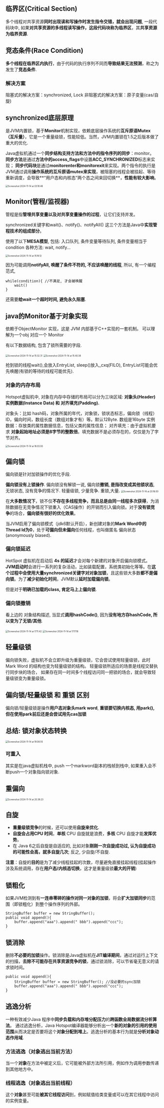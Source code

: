 ## 临界区(Critical Section)

多个线程对共享资源**同时出现读和写操作时发生指令交错，就会出现问题**,
一段代码块中, 如果**对共享资源的多线程读写操作，这段代码块称为临界区**，其**共享资源为临界资源**.

## 竞态条件(Race Condition)

**多个线程在临界区内执行**，由于代码的执行序列不同而**导致结果无法预测**，称之为发生了**竞态条件**.

### 解决方案

阻塞式的解决方案：synchronized, Lock
非阻塞式的解决方案：原子变量(cas/自旋)

## synchronized底层原理

是JVM内置锁，基于**Monitor**机制实现，依赖底层操作系统的**互斥原语Mutex（互斥量）**，它是一个重量级锁，性能较低。当然，JVM内置锁在1.5之后版本做了重大的优化.

Java虚拟机通过一个**同步结构支持方法和方法中的指令序列的同步**：monitor。
**同步方法**是通过**方法中的access_flags**中设置**ACC_SYNCHRONIZED**标志来实现；
**同步代码块**是通过**monitorenter和monitorexit**来实现。两个指令的执行是JVM通过调用**操作系统的互斥原语mutex来实现**，被阻塞的线程会被挂起、等待重新调度，会导致**“用户态和内核态”两个态之间来回切换**，**性能有较大影响**。

<img src="Screenshot 2024-11-14 at 03.18.46.png" alt="Screenshot 2024-11-14 at 03.18.46" style="zoom:50%;" />

## Monitor(管程/监视器)

管程是指**管埋共享变量以及对共享变量操作的过程**，让它们支持并发。

synchronized关键字和wait()、notify()、notifyAII() 这三个方法是Java中**实现管程技术的组成部分**。

使用了以下**MESA模型**, 包括: 
入口队列, 
条件变量等待队列, 条件变量相当于condition
各种方法: wait, notify...

<img src="Screenshot 2024-11-14 at 15.16.12.png" alt="Screenshot 2024-11-14 at 15.16.12" style="zoom:50%;" />

因为可能调用**notifyAll, 唤醒了条件不符的, 不应该唤醒的线程**, 所以, 有一个编程范式,
```
while(condition){ //不满足, 才会被唤醒
	wait()
}
```

还需要**给wait一个超时时间, 避免永久阻塞**.

## java的**Monitor基于对象实现**

依赖于ObjectMonitor 实现，这是 JVM 内部基于C++实现的一套机制。
可以理解为一个obj 对应一个 Monitor

有以下数据结构, 包含了锁所需要的字段.

<img src="Screenshot 2024-11-14 at 15.32.31.png" alt="Screenshot 2024-11-14 at 15.32.31" style="zoom:50%;" />

<img src="Screenshot 2024-11-14 at 15.40.38.png" alt="Screenshot 2024-11-14 at 15.40.38" style="zoom:50%;" />

抢到锁的线程wait(),会放入EntryList, sleep()放入_cxq(FILO), EntryList可能会优先唤醒(有锁的等待的线程可能优先).

### 对象的内存布局

Hotspot虚拟机中, 对象在内存中存储的布局可以分为三块区域: **对象头(Header) 实例数据(Instance Data) 和 对齐填充(Padding).**

对象头：比如 hash码，对象所属的年代，对象锁，锁状态标志，偏向锁（线程）ID，偏向时间，数组长度（数组对象才有）等。默认12Byte. 数组是16byte
实例数据：存放类的属性数据信息，包括父类的属性信息；
对齐填充：由于虚拟机要求 **对象起始地址必须是8字节的整数倍**。填充数据不是必须存在的，仅仅是为了字节对齐。

<img src="Screenshot 2024-11-14 at 16.03.00.png" alt="Screenshot 2024-11-14 at 16.03.00" style="zoom:50%;" />

## 偏向锁

偏向锁是针对加锁操作的优化手段. 

**偏向锁没有上锁操作**. 偏向锁没有解锁一说, 
偏向锁**撤销, 是指改变成其他锁状态**, 
无锁状态, 没有竞争的情况下.
轻量级锁, 少量竞争.
重锁,大量.
<img src="Screenshot 2024-11-14 at 20.16.00.png" alt="Screenshot 2024-11-14 at 20.16.00" style="zoom:50%;" />

在**大多数情况下**，锁不仅**不存在多线程竞争，而且总是由同一线程多次获得**，为消除数据在无竞争情况下锁重入（CAS操作）的开销而引入偏向锁。对于**没有锁竞争**的场合，**偏向锁有很好的优化效果**。

当JVM启用了偏向锁模式（jdk6默认开启），新创建对象的**Mark Word中的Thread ld为0**，处于**可偏向但未偏向**任何线程，也叫做匿名
偏向状态(anonymously biased).

### 偏向锁延迟

HotSpot 虚拟机在启动后 **4s 的延迟**才会对每个新建的对象开启偏向锁模式。**JVM启动时**会进行一系列的复杂活动，比如装载配置，系统类初始化等等。在**这个过程中会使用大量synchronized关键字对对象加锁**，且这些锁大多数**都不是偏向锁**。为了**减少初始化时间**，JVM默认**延时加载偏向锁**。

但是对于**明确已加载的class, 肯定马上上偏向锁**.

### 偏向锁撤销

看上边的 对象结构描述, 当显式**调用hashCode()**, 因为**没有地方存hashCode, 所以变为了无锁/其他**.

<img src="Screenshot 2024-11-14 at 17.11.42.png" alt="Screenshot 2024-11-14 at 17.11.42" style="zoom:50%;" />

<img src="Screenshot 2024-11-14 at 17.17.18.png" alt="Screenshot 2024-11-14 at 17.17.18" style="zoom:50%;" />

## 轻量级锁

偏向锁失败，虚拟机不会立即升级为重量级锁，它会尝试使用轻量级锁，此时Mark Word 的结构也变为轻量级锁的结构。
轻量级锁所适应的场景是线程交替执行同步块的场合，
如果存在同一时间多个线程访问同一把锁的场合，就会导致轻量级锁变为重量级锁。

## 偏向锁/轻量级锁 和 重锁 区别

偏向锁/轻量级锁是操作**用户态对象头mark word**, **重锁要切换内核态, 用park(), 但在使用park前后还是会尝试用先cas加锁**

## 总结: 锁对象状态转换

<img src="Screenshot 2024-11-14 at 19.08.55.png" alt="Screenshot 2024-11-14 at 19.08.55" style="zoom:50%;" />

### 可重入

其实是在java虚拟机栈中, push 一个markword副本的栈帧到栈中, 如果重入会不断push一个对象指向锁对象.

## 重偏向

<img src="Screenshot 2024-11-14 at 20.39.23.png" alt="Screenshot 2024-11-14 at 20.39.23" style="zoom:50%;" />

## 自旋

- **重量级锁竞争**的时候，还可以使用**自旋来优化**.
- **自旋会占用CPU 时间**，**单核** CPU 自旋就是浪费，**多核** CPU 自旋才能**发挥优势**。
- 在 Java 6之后自旋是自适应的, 比如对象**刚刚一次自旋成功过, 认为自旋成功的可能性会高，就多自旋几次**; 反之, 少自旋/不自旋.

**注意**：自旋的**目的**是为了减少线程挂起的次数，尽量避免直接挂起线程(挂起操作涉及系统调用，存在**用户态/内核态切换**，这才是重量级锁**最大的开销**)

## 锁粗化

如果JVM检测到有**一连串零碎的操作对同一对象的加锁**，将会**扩大加锁同步**的范围（即锁粗化）到整个操作序列的外部。

```
StringBuffer buffer = new StringBuffer();
public void append(){
	buffer.append("aaa").append(" bbb").append("ccc");
}
```

## 锁消除

删除**不必要的加锁**操作。锁消除是Java虚拟机在**JIT编译期间**，通过对运行上下文的扫描，**去除不可能存在共享资源竞争的锁**，通过锁消除，可以节省毫无意义的请求锁时间。

```
public void append(){
	StringBuffer buffer = new StringBuffer(); //没必要的sync加锁
	buffer.append("aaa").append(" bbb").append("ccc");
}
```

## 逃逸分析

一种有效减少Java 程序中**同步负载和内存堆分配压力**的**跨函数全局数据流分析算法**。
通过逃逸分析，Java Hotspot编译器能够分析出一个**新的对象的引用的使用范围**从而决定是否要将这个**对象分配到堆上**。逃逸分析的基本行为就是**分析对象动态作用域**.

### 方法逃逸（对象逃出当前方法）

当一个**对象**在方法中被定义后，它可能被外部方法所引用，例如作为调用参数传递到其他地方中。
### 线程逃逸（对象逃出当前线程）

这个**对象**甚至可能**被其它线程访问**到，例如赋值给类变量或可以在其它线程中访问的实例变量。



